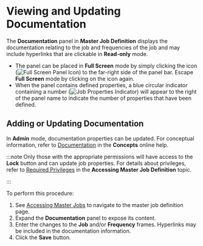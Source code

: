 # Viewing and Updating Documentation

The **Documentation** panel in **Master Job Definition** displays the
documentation relating to the job and frequencies of the job and may
include hyperlinks that are clickable in **Read-only** mode.

- The panel can be placed in **Full Screen** mode by simply clicking
  the icon (![Full Screen Panel Icon     ](../../../../../../Resources/Images/SM/Full-Screen-Mode-Icon.png "Full Screen Panel Icon"))
  to the far-right side of the panel bar. Escape **Full Screen** mode
  by clicking on the icon again.
- When the panel contains defined properties, a blue circular
  indicator containing a number (![Job Properties     Indicator](../../../../../../Resources/Images/SM/Daily-Job-Definition-Properties-Indicator.png "Job Properties Indicator"))
  will appear to the right of the panel name to indicate the number of
  properties that have been defined.

## Adding or Updating Documentation

In **Admin** mode, documentation properties can be updated. For
conceptual information, refer to
[Documentation](../../../../../../job-components/documentation.md) in the
**Concepts** online help.

<!-- 1. See [Accessing Master Jobs](Accessing-Master-Jobs.md) to navigate to the master job definition page.
1. Select an **access code** from the **Access Code** combo box.
1. Click the **Save** button. -->

:::note
Only those with the appropriate permissions will have access to the **Lock** button and can update job properties. For details about privileges, refer to [Required Privileges](Accessing-Master-Jobs.md#Required) in the **Accessing Master Job Definition** topic.

:::

To perform this procedure:

1. See [Accessing Master Jobs](Accessing-Master-Jobs.md) to navigate to the master job definition page.
2. Expand the **Documentation** panel to expose its content.
3. Enter the changes to the **Job** and/or **Frequency** frames.
   Hyperlinks may be included in the documentation information.
4. Click the **Save** button.
